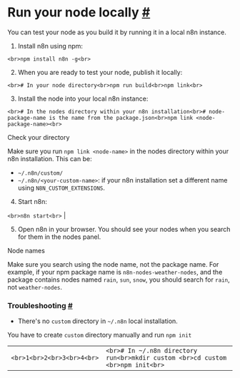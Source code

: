 # Run your node locally [\#](https://docs.n8n.io/integrations/creating-nodes/test/run-node-locally/\#run-your-node-locally "Permanent link")

You can test your node as you build it by running it in a local n8n instance.

1. Install n8n using npm:



```<br>npm install n8n -g<br>```

2. When you are ready to test your node, publish it locally:


 ```<br># In your node directory<br>npm run build<br>npm link<br>```

3. Install the node into your local n8n instance:


```<br># In the nodes directory within your n8n installation<br># node-package-name is the name from the package.json<br>npm link <node-package-name><br>```







Check your directory



Make sure you run `npm link <node-name>` in the nodes directory within your n8n installation. This can be:



- `~/.n8n/custom/`
- `~/.n8n/<your-custom-name>`: if your n8n installation set a different name using `N8N_CUSTOM_EXTENSIONS`.

4. Start n8n:



```<br>n8n start<br>``` |

5. Open n8n in your browser. You should see your nodes when you search for them in the nodes panel.



Node names



Make sure you search using the node name, not the package name. For example, if your npm package name is `n8n-nodes-weather-nodes`, and the package contains nodes named `rain`, `sun`, `snow`, you should search for `rain`, not `weather-nodes`.


### Troubleshooting [\#](https://docs.n8n.io/integrations/creating-nodes/test/run-node-locally/\#troubleshooting "Permanent link")

- There's no `custom` directory in `~/.n8n` local installation.

You have to create `custom` directory manually and run `npm init`

|     |     |
| --- | --- |
| ```<br>1<br>2<br>3<br>4<br>``` | ```<br># In ~/.n8n directory run<br>mkdir custom <br>cd custom <br>npm init<br>``` |